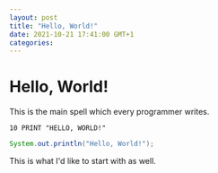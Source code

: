 ```yaml
---
layout: post
title: "Hello, World!"
date: 2021-10-21 17:41:00 GMT+1
categories: 
---
```


# Hello, World!

This is the main spell which every programmer writes. 

```basic
10 PRINT "HELLO, WORLD!"
```

```java
System.out.println("Hello, World!");
```

This is what I'd like to start with as well. 
